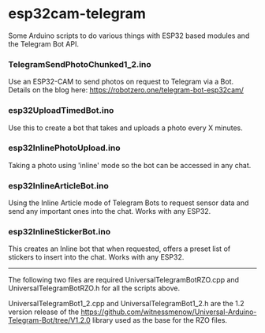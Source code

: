 # esp32cam-telegram

Some Arduino scripts to do various things with ESP32 based modules and the Telegram Bot API.

### TelegramSendPhotoChunked1_2.ino 
Use an ESP32-CAM to send photos on request to Telegram via a Bot. Details on the blog here: https://robotzero.one/telegram-bot-esp32cam/

### esp32UploadTimedBot.ino 
Use this to create a bot that takes and uploads a photo every X minutes.

### esp32InlinePhotoUpload.ino
Taking a photo using 'inline' mode so the bot can be accessed in any chat.

### esp32InlineArticleBot.ino
Using the Inline Article mode of Telegram Bots to request sensor data and send any important ones into the chat. Works with any ESP32.

### esp32InlineStickerBot.ino
This creates an Inline bot that when requested, offers a preset list of stickers to insert into the chat. Works with any ESP32.

---

The following two files are required UniversalTelegramBotRZO.cpp and UniversalTelegramBotRZO.h for all the scripts above.
  
UniversalTelegramBot1_2.cpp and UniversalTelegramBot1_2.h are the 1.2 version release of the https://github.com/witnessmenow/Universal-Arduino-Telegram-Bot/tree/V1.2.0 library used as the base for the RZO files.


